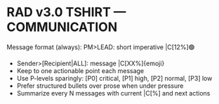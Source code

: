 # RAD v3.0 TSHIRT — COMMUNICATION

Message format (always):
PM>LEAD: short imperative |C[12%]🟢

- Sender>[Recipient|ALL]: message |C[XX%]{emoji}
- Keep to one actionable point each message
- Use P-levels sparingly: [P0] critical, [P1] high, [P2] normal, [P3] low
- Prefer structured bullets over prose when under pressure
- Summarize every N messages with current |C[%] and next actions
